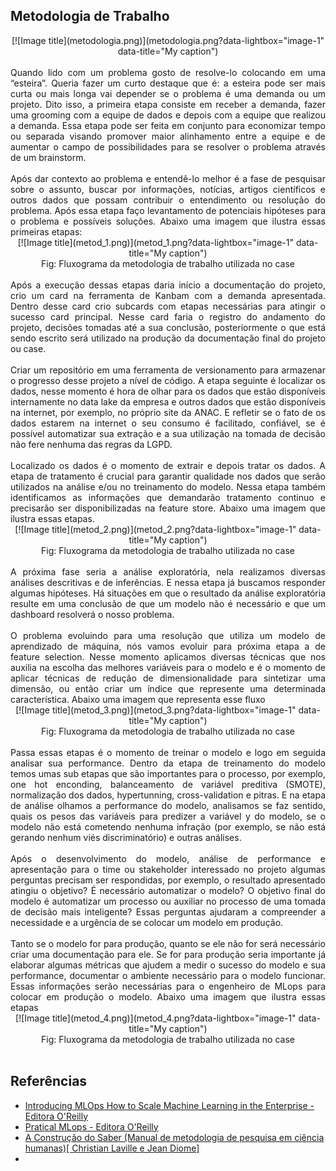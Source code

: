 ## Metodologia de Trabalho

<center>
[![Image title](metodologia.png)](metodologia.png?data-lightbox="image-1" data-title="My caption")
</center>

<div style="text-align: justify"><br />
Quando lido com um problema gosto de resolve-lo colocando em uma “esteira”.  Queria fazer um curto destaque que é: a esteira pode ser mais curta ou mais longa vai depender se o problema é uma demanda ou um projeto. Dito isso, a primeira etapa consiste em receber a demanda, fazer uma grooming com a equipe de dados e depois com a equipe que realizou a demanda. Essa etapa pode ser feita em conjunto para economizar tempo ou separada visando promover maior alinhamento entre a equipe e de aumentar o campo de possibilidades para se resolver o problema através de um brainstorm. <br /> 
<br /> 
Após dar contexto ao problema e entendê-lo melhor é a fase de pesquisar sobre o assunto, buscar por informações, notícias, artigos científicos e outros dados que possam contribuir o entendimento ou resolução do problema. Após essa etapa faço levantamento de potenciais hipóteses para o problema e possíveis soluções. Abaixo uma imagem que ilustra essas primeiras etapas: <br /></div>

<center>
[![Image title](metod_1.png)](metod_1.png?data-lightbox="image-1" data-title="My caption")
<br /> Fig: Fluxograma da metodologia de trabalho utilizada no case
</center>

<div style="text-align: justify"><br />
Após a execução dessas etapas daria início a documentação do projeto, crio um card na ferramenta de Kanbam com a demanda apresentada. Dentro desse card crio subcards com etapas necessárias para atingir o sucesso card principal. Nesse card faria o registro do andamento do projeto, decisões tomadas até a sua conclusão, posteriormente o que está sendo escrito será utilizado na produção da documentação final do projeto ou case. <br />
<br />
Criar um repositório em uma ferramenta de versionamento para armazenar o progresso desse projeto a nível de código. A etapa seguinte é localizar os dados, nesse momento é hora de olhar para os dados que estão disponíveis internamente no data lake da empresa e outros dados que estão disponíveis na internet, por exemplo, no próprio site da ANAC. E refletir se o fato de os dados estarem na internet o seu consumo é facilitado, confiável, se é possível automatizar sua extração e a sua utilização na tomada de decisão não fere nenhuma das regras da LGPD.<br />
<br />
Localizado os dados é o momento de extrair e depois tratar os dados. A etapa de tratamento é crucial para garantir qualidade nos dados que serão utilizados na análise e/ou no treinamento do modelo. Nessa etapa também identificamos as informações que demandarão tratamento continuo e precisarão ser disponibilizadas na feature store. Abaixo uma imagem que ilustra essas etapas.<br /></div>
<center>
[![Image title](metod_2.png)](metod_2.png?data-lightbox="image-1" data-title="My caption")
<br /> Fig: Fluxograma da metodologia de trabalho utilizada no case
</center>
<div style="text-align: justify"><br />
A próxima fase seria a análise exploratória, nela realizamos diversas análises descritivas e de inferências. E nessa etapa já buscamos responder algumas hipóteses. Há situações em que o resultado da análise exploratória resulte em uma conclusão de que um modelo não é necessário e que um dashboard resolverá o nosso problema. <br />
<br />
O problema evoluindo para uma resolução que utiliza um modelo de aprendizado de máquina, nós vamos evoluir para próxima etapa a de feature selection. Nesse momento aplicamos diversas técnicas que nos auxilia na escolha das melhores variáveis para o modelo e é o momento de aplicar técnicas de redução de dimensionalidade para sintetizar uma dimensão, ou então criar um índice que represente uma determinada característica.  Abaixo uma imagem que representa esse fluxo<br /></div>

<center>
[![Image title](metod_3.png)](metod_3.png?data-lightbox="image-1" data-title="My caption")
<br /> Fig: Fluxograma da metodologia de trabalho utilizada no case
</center>
<div style="text-align: justify"><br />
Passa essas etapas é o momento de treinar o modelo e logo em seguida analisar sua performance. Dentro da etapa de treinamento do modelo temos umas sub etapas que são importantes para o processo, por exemplo, one hot enconding, balanceamento de variável preditiva (SMOTE), normalização dos dados, hypertunning, cross-validation e pitras. E na etapa de análise olhamos a performance do modelo, analisamos se faz sentido, quais os pesos das variáveis para predizer a variável y do modelo, se o modelo não está cometendo nenhuma infração (por exemplo, se não está gerando nenhum viés discriminatório) e outras análises. <br />
<br />
Após o desenvolvimento do modelo, análise de performance e apresentação para o time ou stakeholder interessado no projeto algumas perguntas precisam ser respondidas, por exemplo, o resultado apresentado atingiu o objetivo? É necessário automatizar o modelo? O objetivo final do modelo é automatizar um processo ou auxiliar no processo de uma tomada de decisão mais inteligente? Essas perguntas ajudaram a compreender a necessidade e a urgência de se colocar um modelo em produção.  <br />
<br />
Tanto se o modelo for para produção, quanto se ele não for será necessário criar uma documentação para ele. Se for para produção seria importante já elaborar algumas métricas que ajudem a medir o sucesso do modelo e sua performance, documentar o ambiente necessário para o modelo funcionar.  Essas informações serão necessárias para o engenheiro de MLops para colocar em produção o modelo. Abaixo uma imagem que ilustra essas etapas <br /></div>
<center>
[![Image title](metod_4.png)](metod_4.png?data-lightbox="image-1" data-title="My caption")
<br /> Fig: Fluxograma da metodologia de trabalho utilizada no case
</center>
<br />

## Referências

- [Introducing MLOps How to Scale Machine Learning in the Enterprise - Editora O'Reilly](https://www.oreilly.com/library/view/introducing-mlops/9781492083290/)
- [Pratical MLops - Editora O'Reilly](https://www.oreilly.com/library/view/practical-mlops/9781098103002/)
- [A Construção do Saber (Manual de metodologia de pesquisa em ciência humanas)[ Christian Laville e Jean Diome]]()
- 